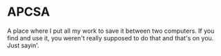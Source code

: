 # APCSA
A place where I put all my work to save it between two computers. If you find and use it, you weren't really supposed to do that and that's on you. Just sayin'.
